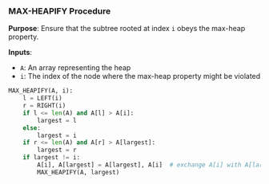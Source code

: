 ### MAX-HEAPIFY Procedure

**Purpose**: Ensure that the subtree rooted at index `i` obeys the max-heap property.

**Inputs**: 
- `A`: An array representing the heap
- `i`: The index of the node where the max-heap property might be violated

```python
MAX_HEAPIFY(A, i):
    l = LEFT(i)
    r = RIGHT(i)
    if l <= len(A) and A[l] > A[i]:
        largest = l
    else:
        largest = i
    if r <= len(A) and A[r] > A[largest]:
        largest = r
    if largest != i:
        A[i], A[largest] = A[largest], A[i]  # exchange A[i] with A[largest]
        MAX_HEAPIFY(A, largest)
